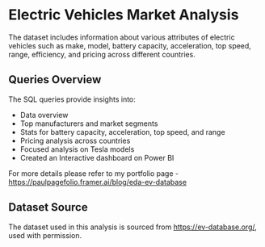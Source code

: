 # Electric Vehicles Market Analysis

The dataset includes information about various attributes of electric vehicles such as make, model, battery capacity, acceleration, top speed, range, efficiency, and pricing across different countries.

## Queries Overview

The SQL queries provide insights into:

- Data overview
- Top manufacturers and market segments
- Stats for battery capacity, acceleration, top speed, and range
- Pricing analysis across countries
- Focused analysis on Tesla models
- Created an Interactive dashboard on Power BI

For more details please refer to my portfolio page - https://paulpagefolio.framer.ai/blog/eda-ev-database

## Dataset Source

The dataset used in this analysis is sourced from https://ev-database.org/, used with permission.
